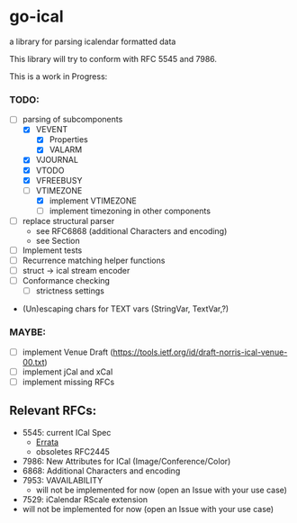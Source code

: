 # go-ical

a library for parsing icalendar formatted data

This library will try to conform with RFC 5545 and 7986.

This is a work in Progress:
### TODO:
- [ ] parsing of subcomponents
  - [x] VEVENT
    - [x] Properties
    - [x] VALARM
  - [x] VJOURNAL
  - [x] VTODO
  - [x] VFREEBUSY
  - [ ] VTIMEZONE
    - [x] implement VTIMEZONE
    - [ ] implement timezoning in other components
- [ ] replace structural parser
  - see RFC6868 (additional Characters and encoding)
  - see Section
- [ ] Implement tests
- [ ] Recurrence matching helper functions
- [ ] struct -> ical stream encoder
- [ ] Conformance checking
  - [ ] strictness settings
- (Un)escaping chars for TEXT vars (StringVar, TextVar,?)
### MAYBE:

- [ ] implement Venue Draft (https://tools.ietf.org/id/draft-norris-ical-venue-00.txt)
- [ ] implement jCal and xCal
- [ ] implement missing RFCs
## Relevant RFCs:

- 5545: current ICal Spec
  - [Errata](https://www.rfc-editor.org/errata_search.php?rfc=5545)
  - obsoletes RFC2445
- 7986: New Attributes for ICal (Image/Conference/Color)
- 6868: Additional Characters and encoding
- 7953: VAVAILABILITY
  - will not be implemented for now (open an Issue with your use case)
- 7529: iCalendar RScale extension
 - will not be implemented for now (open an Issue with your use case)